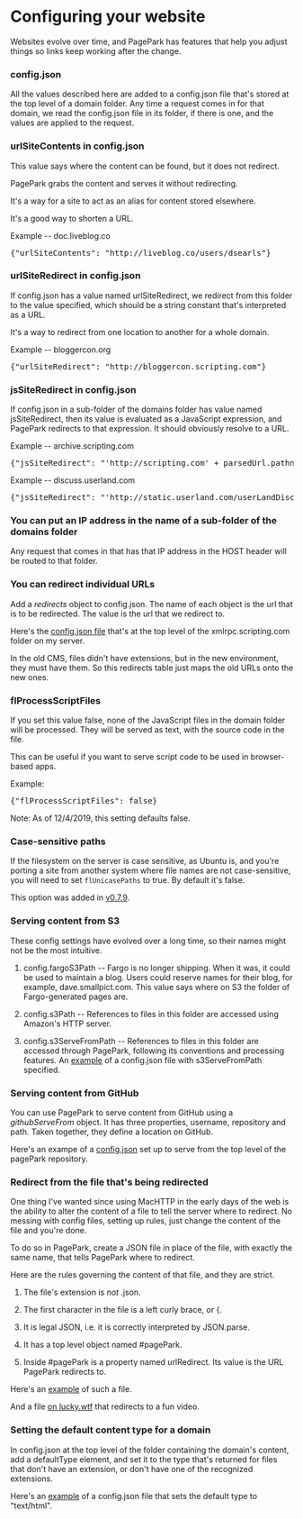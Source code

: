 # Configuring your website

Websites evolve over time, and PagePark has features that help you adjust things so links keep working after the change. 

### config.json

All the values described here are added to a config.json file that's stored at the top level of a domain folder. Any time a request comes in for that domain, we read the config.json file in its folder, if there is one, and the values are applied to the request.

### urlSiteContents in config.json

This value says where the content can be found, but it does not redirect.

PagePark grabs the content and serves it without redirecting. 

It's a way for a site to act as an alias for content stored elsewhere. 

It's a good way to shorten a URL. 

Example --  doc.liveblog.co

<pre>{"urlSiteContents": "http://liveblog.co/users/dsearls"}</pre>

### urlSiteRedirect in config.json

If config.json has a value named urlSiteRedirect, we redirect from this folder to the value specified, which should be a string constant that's interpreted as a URL.

It's a way to redirect from one location to another for a whole domain.

Example -- bloggercon.org

<pre>{"urlSiteRedirect": "http://bloggercon.scripting.com"}</pre>

### jsSiteRedirect in config.json

If config.json in a sub-folder of the domains folder has value named jsSiteRedirect, then its value is evaluated as a JavaScript expression, and PagePark redirects to that expression. It should obviously resolve to a URL.

Example -- archive.scripting.com 

<pre>{"jsSiteRedirect": "'http://scripting.com' + parsedUrl.pathname + '.html'"}</pre>

Example --  discuss.userland.com

<pre>{"jsSiteRedirect": "'http://static.userland.com/userLandDiscussArchive/msg' + utils.padWithZeros (parsedUrl.pathname.split ('$') [1], 6) + '.html'"}</pre>

### You can put an IP address in the name of a sub-folder of the domains folder

Any request that comes in that has that IP address in the HOST header will be  routed to that folder.

### You can redirect individual URLs

Add a <i>redirects</i> object to config.json. The name of each object is the url that is to be redirected. The value is the url that we redirect to.

Here's the <a href="https://gist.github.com/scripting/491c2d676dd7ad6e41f47a116d6b5016">config.json file</a> that's at the top level of the xmlrpc.scripting.com folder on my server.

In the old CMS, files didn't have extensions, but in the new environment, they must have them. So this redirects table just maps the old URLs onto the new ones.

### flProcessScriptFiles

If you set this value false, none of the JavaScript files in the domain folder will be processed. They will be served as text, with the source code in the file. 

This can be useful if you want to serve script code to be used in browser-based apps. 

Example: 

<pre>{"flProcessScriptFiles": false} </pre>

Note: As of 12/4/2019, this setting defaults false. 

### Case-sensitive paths

If the filesystem on the server is case sensitive, as Ubuntu is, and you're porting a site from another system where file names are not case-sensitive, you will need to set `flUnicasePaths` to true. By default it's false. 

This option was added in <a href="https://github.com/scripting/pagePark/blob/master/README.md#v079-11817-by-dw">v0.7.9</a>.

### Serving content from S3

These config settings have evolved over a long time, so their names might not be the most intuitive.

1. config.fargoS3Path -- Fargo is no longer shipping. When it was, it could be used to maintain a blog. Users could reserve names for their blog, for example, dave.smallpict.com. This value says where on S3 the folder of Fargo-generated pages are.  

2. config.s3Path -- References to files in this folder are accessed using Amazon's HTTP server. 

3. config.s3ServeFromPath -- References to files in this folder are accessed through PagePark, following its conventions and processing features. An <a href="https://gist.github.com/scripting/1ef07a199c93f1d8cf60c89f034f18f7">example</a> of a config.json file with s3ServeFromPath specified. 

### Serving content from GitHub

You can use PagePark to serve content from GitHub using a <i>githubServeFrom</i> object. It has three properties, username, repository and path. Taken together, they define a location on GitHub. 

Here's an exampe of a <a href="https://gist.github.com/scripting/07a38e3e00e8581585dad6b057d504a8">config.json</a> set up to serve from the top level of the pagePark repository.

### Redirect from the file that's being redirected

One thing I've wanted since using MacHTTP in the early days of the web is the ability to alter the content of a file to tell the server where to redirect. No messing with config files, setting up rules, just change the content of the file and you're done. 

To do so in PagePark, create a JSON file in place of the file, with exactly the same name, that tells PagePark where to redirect. 

Here are the rules governing the content of that file, and they are strict. 

1. The file's extension is <i>not</i> .json.

1. The first character in the file is a left curly brace, or {.

1. It is legal JSON, i.e. it is correctly interpreted by JSON.parse. 

1. It has a top level object named #pagePark.

1. Inside #pagePark is a property named urlRedirect. Its value is the URL PagePark redirects to.

Here's an <a href="https://gist.github.com/scripting/b580c6d5eaa13da108364ccc9b713454">example</a> of such a file.

And a file <a href="http://lucky.wtf/redirect.html">on lucky.wtf</a> that redirects to a fun video.

### Setting the default content type for a domain

In config.json at the top level of the folder containing the domain's content, add a defaultType element, and set it to the type that's returned for files that don't have an extension, or don't have one of the recognized extensions. 

Here's an <a href="https://gist.github.com/scripting/102c34a6ed3143c037eea1ac5c5473f3">example</a> of a config.json file that sets the default type to "text/html".

